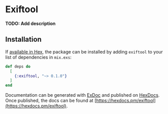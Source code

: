 # Exiftool

**TODO: Add description**

## Installation

If [available in Hex](https://hex.pm/docs/publish), the package can be installed
by adding `exiftool` to your list of dependencies in `mix.exs`:

```elixir
def deps do
  [
    {:exiftool, "~> 0.1.0"}
  ]
end
```

Documentation can be generated with [ExDoc](https://github.com/elixir-lang/ex_doc)
and published on [HexDocs](https://hexdocs.pm). Once published, the docs can
be found at [https://hexdocs.pm/exiftool](https://hexdocs.pm/exiftool).

